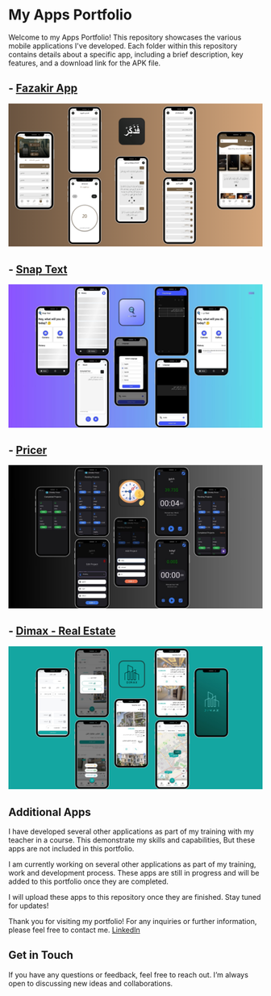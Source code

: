 # My Apps Portfolio
Welcome to my Apps Portfolio! This repository showcases the various mobile applications I've developed. Each folder within this repository contains details about a specific app, including a brief description, key features, and a download link for the APK file.

## - [Fazakir App](./fazakir/README.md)
  
![Fazakir Image](./fazakir/fazakir_app.png)

## - [Snap Text](./snap_text/README.md)

![Snap Text Image](./snap_text/snap_text_app.jpg)

## - [Pricer](./pricer/README.md)

![Pricer Image](./pricer/pricer_app.jpg)

## - [Dimax - Real Estate](./dimax/README.md)

![Dimax Image](./dimax/dimax_app.png)

## Additional Apps
I have developed several other applications as part of my training with my teacher in a course. This demonstrate my skills and capabilities, But these apps are not included in this portfolio.

I am currently working on several other applications as part of my training, work and development process. These apps are still in progress and will be added to this portfolio once they are completed.

I will upload these apps to this repository once they are finished. Stay tuned for updates!

Thank you for visiting my portfolio! For any inquiries or further information, please feel free to contact me.
[LinkedIn](https://www.linkedin.com/in/gelkomy/)


## Get in Touch
If you have any questions or feedback, feel free to reach out. I’m always open to discussing new ideas and collaborations.
